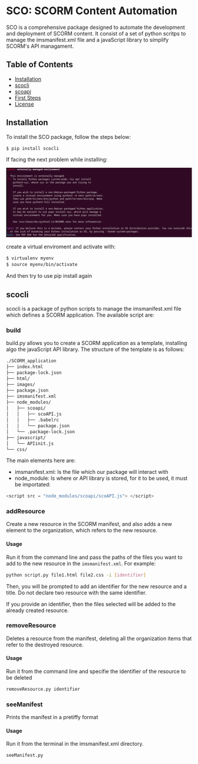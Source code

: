 # SCO: SCORM Content Automation

SCO is a comprehensive package designed to automate the development and deployment of SCORM content. It consist of a set of python scritps to manage the imsmanifest.xml file and a javaScript library to simplify SCORM's API managament.

## Table of Contents

- [Installation](#installation)
- [scocli](#scocli)
- [scoapi](#scoapi)
- [First Steps](#firstSteps)
- [License](#license)

## Installation

To install the SCO package, follow the steps below:

```bash
$ pip install scocli 
```
If facing the next problem while installing:

![Externally manage enviroment](docs/Images/ExternallyManageError.png)

create a virtual enviroment and activate with:

```bash
$ virtualenv myenv
$ source myenv/bin/activate
```
And then try to use pip install again

## scocli
scocli is a package of python scripts to manage the imsmanifest.xml file which defines a SCORM application. The available script are:

### build
build.py allows you to create a SCORM application as a template, installing algo the javaScript API library. The structure of the template is as follows:

```
./SCORM_application
├── index.html
├── package-lock.json
├── html/
├── images/
├── package.json
├── imsmanifest.xml
├── node_modules/
│   ├── scoapi/
│   │   ├── scoAPI.js
│   │   ├── .babelrc
│   │   └── package.json
│   └── .package-lock.json
├── javascript/
│   └── APIinit.js
└── css/
```

The main elements here are:
* imsmanifest.xml: Is the file which our package will interact with
* node_module: Is where or API library is stored, for it to be used, it must be importated:
```javascript
<script src = "node_modules/scoapi/scoAPI.js"> </script>
```

### addResource

Create a new resource in the SCORM manifest, and also adds a new element to the organization, which refers to the new resource.

#### Usage

Run it from the command line and pass the paths of the files you want to add to the new resource in the `imsmanifest.xml`. For example:

```bash
python script.py file1.html file2.css -i [identifier]
```
Then, you will be prompted to add an identifier for the new resource and a title. Do not declare two resource with the same identifier.

If you provide an identifier, then the files selected will be added to the already created resource.

### removeResource

Deletes a resource from the manifest, deleting all the organization items that refer to the destroyed resource.

#### Usage

Run it from the command line and specifie the identifier of the resource to be deleted
```bash
removeResource.py identifier
```

### seeManifest

Prints the manifest in a pretiffy format

#### Usage

Run it from the terminal in the imsmanifest.xml directory.

```bash
seeManifest.py
```

